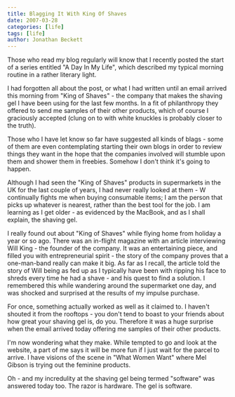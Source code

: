 ```yaml
---
title: Blagging It With King Of Shaves
date: 2007-03-28
categories: [life]
tags: [life]
author: Jonathan Beckett
---
```


Those who read my blog regularly will know that I recently posted the start of a series entitled "A Day In My Life", which described my typical morning routine in a rather literary light.

I had forgotten all about the post, or what I had written until an email arrived this morning from "King of Shaves" - the company that makes the shaving gel I have been using for the last few months. In a fit of philanthropy they offered to send me samples of their other products, which of course I graciously accepted (clung on to with white knuckles is probably closer to the truth).

Those who I have let know so far have suggested all kinds of blags - some of them are even contemplating starting their own blogs in order to review things they want in the hope that the companies involved will stumble upon them and shower them in freebies. Somehow I don't think it's going to happen.

Although I had seen the "King of Shaves" products in supermarkets in the UK for the last couple of years, I had never really looked at them - W continually fights me when buying consumable items; I am the person that picks up whatever is nearest, rather than the best tool for the job. I am learning as I get older - as evidenced by the MacBook, and as I shall explain, the shaving gel.

I really found out about "King of Shaves" while flying home from holiday a year or so ago. There was an in-flight magazine with an article interviewing Will King - the founder of the company. It was an entertaining piece, and filled you with entrepreneurial spirit - the story of the company proves that a one-man-band really can make it big. As far as I recall, the article told the story of Will being as fed up as I typically have been with ripping his face to shreds every time he had a shave - and his quest to find a solution. I remembered this while wandering around the supermarket one day, and was shocked and surprised at the results of my impulse purchase.

For once, something actually worked as well as it claimed to. I haven't shouted it from the rooftops - you don't tend to boast to your friends about how great your shaving gel is, do you. Therefore it was a huge surprise when the email arrived today offering me samples of their other products.

I'm now wondering what they make. While tempted to go and look at the website, a part of me says it will be more fun if I just wait for the parcel to arrive. I have visions of the scene in "What Women Want" where Mel Gibson is trying out the feminine products.

Oh - and my incredulity at the shaving gel being termed "software" was answered today too. The razor is hardware. The gel is software.